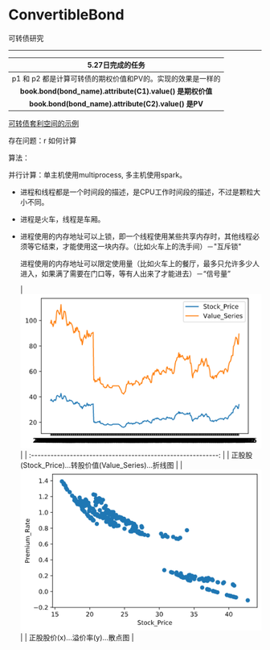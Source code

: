 # ConvertibleBond
可转债研究

------



|                      5.27日完成的任务                       |
| :---------------------------------------------------------: |
| p1 和 p2 都是计算可转债的期权价值和PV的。实现的效果是一样的 |
|  **book.bond(bond_name).attribute(C1).value() 是期权价值**  |
|    **book.bond(bond_name).attribute(C2).value() 是PV**     |

[可转债套利空间的示例](https://github.com/FinTechNJU/ConvertibleBond/blob/master/output/128054.SZ.csv)

存在问题：r 如何计算



算法：

并行计算：单主机使用multiprocess, 多主机使用spark。

* 进程和线程都是一个时间段的描述，是CPU工作时间段的描述，不过是颗粒大小不同。

* 进程是火车，线程是车厢。

* 进程使用的内存地址可以上锁，即一个线程使用某些共享内存时，其他线程必须等它结束，才能使用这一块内存。（比如火车上的洗手间）－"互斥锁"

  进程使用的内存地址可以限定使用量（比如火车上的餐厅，最多只允许多少人进入，如果满了需要在门口等，等有人出来了才能进去）－“信号量”

  | ![正股股(Stock_Price)...转股价值(Value_Series)...折线图](asset/正股股(Stock_Price)...转股价值(Value_Series)...折线图.png) |
| :----------------------------------------------------------: |
  |    正股股(Stock_Price)...转股价值(Value_Series)...折线图     |
  | ![正股股价(x)...溢价率(y)...散点图](asset/正股股价(x)...溢价率(y)...散点图.png) |
  |               正股股价(x)...溢价率(y)...散点图               |
  
  
  
  